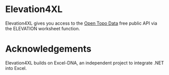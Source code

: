 # Elevation4XL
Elevation4XL gives you access to the [Open Topo Data](https://www.opentopodata.org>) free public API via the ELEVATION worksheet function.

# Acknowledgements
Elevation4XL builds on Excel-DNA, an independent project to integrate .NET into Excel.
